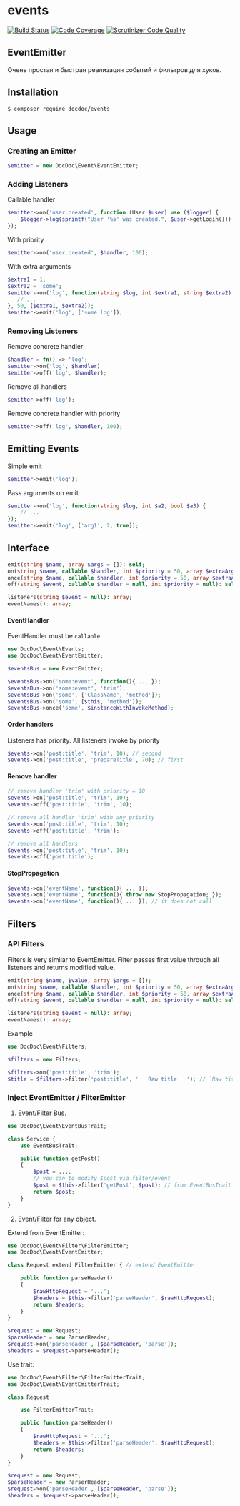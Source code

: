 # events

[![Build Status](https://travis-ci.org/DocDoc-team/events.svg?branch=master)](https://travis-ci.org/DocDoc-team/events)
[![Code Coverage](https://scrutinizer-ci.com/g/DocDoc-team/events/badges/coverage.png?b=master)](https://scrutinizer-ci.com/g/DocDoc-team/events/?branch=master)
[![Scrutinizer Code Quality](https://scrutinizer-ci.com/g/DocDoc-team/events/badges/quality-score.png?b=master)](https://scrutinizer-ci.com/g/DocDoc-team/events/?branch=master)

## EventEmitter
Очень простая и быстрая реализация событий и фильтров для хуков.

## Installation

```$ composer require docdoc/events```

## Usage

### Creating an Emitter
```php
$emitter = new DocDoc\Event\EventEmitter;
```

### Adding Listeners

Callable handler
```php
$emitter->on('user.created', function (User $user) use ($logger) {
    $logger->log(sprintf("User '%s' was created.", $user->getLogin()));
});
```

With priority
```php
$emitter->on('user.created', $handler, 100);
```

With extra arguments
```php
$extra1 = 1;
$extra2 = 'some';
$emitter->on('log', function(string $log, int $extra1, string $extra2) {
   // ...
}, 50, [$extra1, $extra2]);
$emitter->emit('log', ['some log']);
```


### Removing Listeners

Remove concrete handler
```php
$handler = fn() => 'log';
$emitter->on('log', $handler)
$emitter->off('log', $handler);
```

Remove all handlers
```php
$emitter->off('log');
```

Remove concrete handler with priority
```php
$emitter->off('log', $handler, 100);
```


## Emitting Events

Simple emit
```php
$emitter->emit('log');
```

Pass arguments on emit
```php
$emitter->on('log', function(string $log, int $a2, bool $a3) {
    // ...
});
$emitter->emit('log', ['arg1', 2, true]);
```




## Interface


```php
emit(string $name, array $args = []): self;
on(string $name, callable $handler, int $priority = 50, array $extraArgs = []): self;
once(string $name, callable $handler, int $priority = 50, array $extraArgs = []): self;
off(string $event, callable $handler = null, int $priority = null): self;

listeners(string $event = null): array;
eventNames(): array;
 ```

#### EventHandler
EventHandler must be `callable`

```php
use DocDoc\Event\Events;
use DocDoc\Event\EventEmitter;

$eventsBus = new EventEmitter;

$eventsBus->on('some:event', function(){ ... });
$eventsBus->on('some:event', 'trim');
$eventsBus->on('some', ['ClassName', 'method']);
$eventsBus->on('some', [$this, 'method']);
$eventsBus->once('some', $instanceWithInvokeMethod);
```

#### Order handlers
Listeners has priority. All listeners invoke by priority

```php
$events->on('post:title', 'trim', 10); // second
$events->on('post:title', 'prepareTitle', 70); // first
```

#### Remove handler
```php
// remove handler 'trim' with priority = 10
$events->on('post:title', 'trim', 10);
$events->off('post:title', 'trim', 10);

// remove all handler 'trim' with any priority
$events->on('post:title', 'trim', 10);
$events->off('post:title', 'trim');

// remove all handlers
$events->on('post:title', 'trim', 10);
$events->off('post:title');
```

#### StopPropagation

```php
$events->on('eventName', function(){ ... });
$events->on('eventName', function(){ throw new StopPropagation; });
$events->on('eventName', function(){ ... }); // it does not call
```

## Filters

### API Filters
Filters is very similar to EventEmitter. Filter passes first value through all listeners and returns modified value.

```php
emit(string $name, $value, array $args = []);
on(string $name, callable $handler, int $priority = 50, array $extraArgs = []): self;
once(string $name, callable $handler, int $priority = 50, array $extraArgs = []): self;
off(string $event, callable $handler = null, int $priority = null): self;

listeners(string $event = null): array;
eventNames(): array;
```

Example
```php
use DocDoc\Event\Filters;

$filters = new Filters;

$filters->on('post:title', 'trim');
$title = $filters->filter('post:title', '   Raw title   '); // `Raw title`
```



### Inject EventEmitter / FilterEmitter

1. Event/Filter Bus.
```php
use DocDoc\Event\EventBusTrait;

class Service {
    use EventBusTrait;

    public function getPost()
    {
        $post = ...;
        // you can to modify $post via filter/event
        $post = $this->filter('getPost', $post); // from EventBusTrait
        return $post;
    }
}
```

2. Event/Filter for any object.

Extend from EventEmitter:
```php
use DocDoc\Event\Filter\FilterEmitter;
use DocDoc\Event\EventEmitter;

class Request extend FilterEmitter { // extend EventEmitter

    public function parseHeader()
    {
        $rawHttpRequest = '...';
        $headers = $this->filter('parseHeader', $rawHttpRequest);
        return $headers;
    }
}

$request = new Request;
$parseHeader = new ParserHeader;
$request->on('parseHeader', [$parseHeader, 'parse']);
$headers = $request->parseHeader();
```

Use trait:

```php
use DocDoc\Event\Filter\FilterEmitterTrait;
use DocDoc\Event\EventEmitterTrait;

class Request

    use FilterEmitterTrait;

    public function parseHeader()
    {
        $rawHttpRequest = '...';
        $headers = $this->filter('parseHeader', $rawHttpRequest);
        return $headers;
    }
}

$request = new Request;
$parseHeader = new ParserHeader;
$request->on('parseHeader', [$parseHeader, 'parse']);
$headers = $request->parseHeader();
```